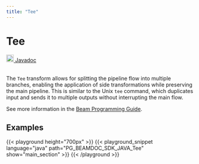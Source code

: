 ```yaml
---
title: "Tee"
---
```

<!--
Licensed under the Apache License, Version 2.0 (the "License");
you may not use this file except in compliance with the License.
You may obtain a copy of the License at

http://www.apache.org/licenses/LICENSE-2.0

Unless required by applicable law or agreed to in writing, software
distributed under the License is distributed on an "AS IS" BASIS,
WITHOUT WARRANTIES OR CONDITIONS OF ANY KIND, either express or implied.
See the License for the specific language governing permissions and
limitations under the License.
-->
# Tee
<table align="left">
    <a target="_blank" class="button"
        href="https://beam.apache.org/releases/javadoc/current/index.html?org/apache/beam/sdk/transforms/Tee.html">
      <img src="/images/logos/sdks/java.png" width="20px" height="20px"
           alt="Javadoc" />
     Javadoc
    </a>
</table>
<br><br>


The `Tee` transform allows for splitting the pipeline flow into multiple branches,
enabling the application of side transformations while preserving the main pipeline.
This is similar to the Unix `tee` command, which duplicates input and sends it to
multiple outputs without interrupting the main flow.

See more information in the [Beam Programming Guide](/documentation/programming-guide/#tee).

## Examples

{{< playground height="700px" >}}
{{< playground_snippet language="java" path="PG_BEAMDOC_SDK_JAVA_Tee" show="main_section" >}}
{{< /playground >}}
